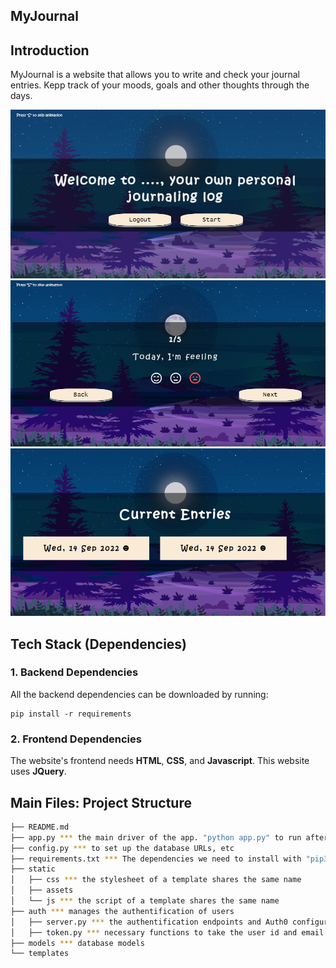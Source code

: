 MyJournal
-----

## Introduction

MyJournal is a website that allows you to write and check your journal entries. Kepp track of your moods, goals and other thoughts through the days.

![Screenshot](static/assets/Screenshot1.png)
![Screenshot](static/assets/Screenshot2.png)
![Screenshot](static/assets/Screenshot3.png)

## Tech Stack (Dependencies)

### 1. Backend Dependencies
All the backend dependencies can be downloaded by running:
```
pip install -r requirements
```

### 2. Frontend Dependencies
The website's frontend needs **HTML**, **CSS**, and **Javascript**.
This website uses **JQuery**.

## Main Files: Project Structure

  ```sh
  ├── README.md
  ├── app.py *** the main driver of the app. "python app.py" to run after installing dependencies
  ├── config.py *** to set up the database URLs, etc
  ├── requirements.txt *** The dependencies we need to install with "pip3 install -r requirements.txt"
  ├── static
  │   ├── css *** the stylesheet of a template shares the same name
  │   ├── assets
  │   └── js *** the script of a template shares the same name
  ├── auth *** manages the authentification of users
  │   ├── server.py *** the authentification endpoints and Auth0 configuration
  │   ├── token.py *** necessary functions to take the user id and email from a given token
  ├── models *** database models
  └── templates
  ```


